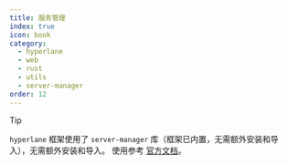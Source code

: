 ```yaml
---
title: 服务管理
index: true
icon: book
category:
  - hyperlane
  - web
  - rust
  - utils
  - server-manager
order: 12
---
```


<Share colorful />

> [!tip]
>
> `hyperlane` 框架使用了 `server-manager` 库（框架已内置，无需额外安装和导入），无需额外安装和导入。
> 使用参考 [官方文档](../../server-manager/README.md)。

<Bottom />
